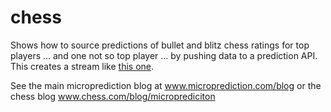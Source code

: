 # chess

Shows how to source predictions of bullet and blitz chess ratings for top players ... and one not so top player ... by pushing data to a prediction API. This creates a stream like [this one](https://www.microprediction.org/stream_dashboard.html?stream=chess_bullet_level_DanielNaroditsky). 

See the main microprediction blog at www.microprediction.com/blog or the chess blog www.chess.com/blog/microprediciton 


